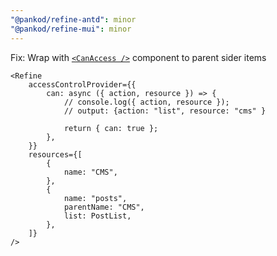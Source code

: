 ```yaml
---
"@pankod/refine-antd": minor
"@pankod/refine-mui": minor
---
```


Fix: Wrap with [`<CanAccess />`](https://refine.dev/docs/core/components/accessControl/can-access/) component to parent sider items

```tsx
<Refine
    accessControlProvider={{
        can: async ({ action, resource }) => {
            // console.log({ action, resource });
            // output: {action: "list", resource: "cms" } 
          
            return { can: true };
        },
    }}
    resources={[
        {
            name: "CMS",
        },
        {
            name: "posts",
            parentName: "CMS",
            list: PostList,
        },
    ]}
/>

```
